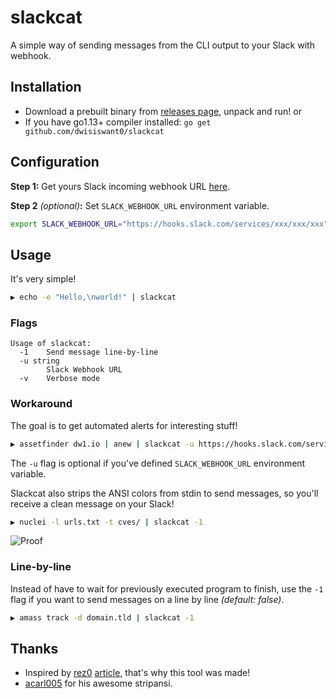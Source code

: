 # slackcat

A simple way of sending messages from the CLI output to your Slack with webhook.

## Installation

- Download a prebuilt binary from [releases page](https://github.com/dwisiswant0/slackcat/releases/latest), unpack and run! or
- If you have go1.13+ compiler installed: `go get github.com/dwisiswant0/slackcat`

## Configuration

**Step 1:** Get yours Slack incoming webhook URL [here](https://slack.com/intl/en-id/help/articles/115005265063-Incoming-webhooks-for-Slack).

**Step 2** _(optional)_**:** Set `SLACK_WEBHOOK_URL` environment variable.
```bash
export SLACK_WEBHOOK_URL="https://hooks.slack.com/services/xxx/xxx/xxx"
```

## Usage

It's very simple!

```bash
▶ echo -e "Hello,\nworld!" | slackcat
```

### Flags

```
Usage of slackcat:
  -1    Send message line-by-line
  -u string
        Slack Webhook URL
  -v    Verbose mode
```

### Workaround

The goal is to get automated alerts for interesting stuff!

```bash
▶ assetfinder dw1.io | anew | slackcat -u https://hooks.slack.com/services/xxx/xxx/xxx
```

The `-u` flag is optional if you've defined `SLACK_WEBHOOK_URL` environment variable.

Slackcat also strips the ANSI colors from stdin to send messages, so you'll receive a clean message on your Slack!

```bash
▶ nuclei -l urls.txt -t cves/ | slackcat -1
```

![Proof](https://user-images.githubusercontent.com/25837540/90967983-4d29a100-e511-11ea-9138-28b6901856dc.png)

### Line-by-line

Instead of have to wait for previously executed program to finish, use the `-1` flag if you want to send messages on a line by line _(default: false)_.

```bash
▶ amass track -d domain.tld | slackcat -1
```

## Thanks

- Inspired by [rez0](https://twitter.com/rez0__) [article](https://rez0.blog/hacking/2020/02/07/bugbounty-alert-automation-tips.html), that's why this tool was made!
- [acarl005](https://github.com/acarl005) for his awesome stripansi.
